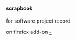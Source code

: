 
#### scrapbook

for software project record

on firefox add-on [-](https://addons.mozilla.org/en-US/firefox/addon/scrapbook)

